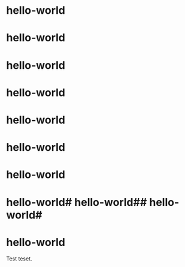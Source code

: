 # hello-world

# hello-world

# hello-world

# hello-world
# hello-world
# hello-world
# hello-world
# hello-world# hello-world## hello-world#

# hello-world
Test teset.
